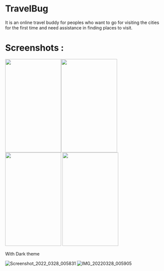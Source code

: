 # TravelBug
It is an online travel buddy for peoples who want to go for visiting the cities for the first time and need assistance in finding places to visit.

# Screenshots :

<img src="https://user-images.githubusercontent.com/67406041/160297583-cada620b-edad-499c-9533-be7746f53015.jpg" width="180" height="300"><img src="https://user-images.githubusercontent.com/67406041/160297615-983522a8-4f34-4669-b0ea-3521295f5cf2.jpg" width="180" height="300">
<img src="https://user-images.githubusercontent.com/67406041/160297617-4ebc1f86-03d8-442e-8872-9e70b561ec07.jpg" width="180" height="300">
<img src="https://user-images.githubusercontent.com/67406041/160297620-594aaec5-f460-4c73-81f1-4818987d5eb3.jpg" width="180" height="300">

With Dark theme

![Screenshot_2022_0328_005831](https://user-images.githubusercontent.com/67406041/160297634-1b10d53d-79cb-4632-8923-0b5ff1ca1b30.jpg)
![IMG_20220328_005905](https://user-images.githubusercontent.com/67406041/160297643-7a87f838-6f0c-4cb8-96a3-7d753a493c86.jpg)
